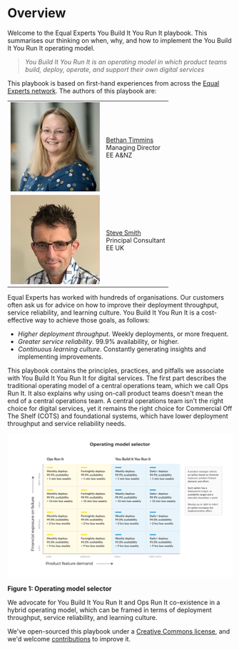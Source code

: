 # Overview

Welcome to the Equal Experts You Build It You Run It playbook. This summarises our thinking on when, why, and how to implement the You Build It You Run It operating model. 

> *You Build It You Run It is an operating model in which product teams build, deploy, operate, and support their own digital services*

This playbook is based on first-hand experiences from across the [Equal Experts network](https://www.equalexperts.com/our-people/our-network/).
The authors of this playbook are:

|  |  |
| --- | --- |
| ![Bethan Timmins](.gitbook/assets/overview/bethan-timmins.jpg)  | [Bethan Timmins](https://www.linkedin.com/in/bethan-timmins-3089369/) <br>Managing Director<br>EE A&NZ |
|![Steve Smith](.gitbook/assets/overview/steve-smith.jpg)|[Steve Smith](https://www.linkedin.com/in/stevesmithtech/)<br>Principal Consultant<br>EE UK|

Equal Experts has worked with hundreds of organisations. Our customers often ask us for advice on how to improve their deployment throughput, service reliability, and learning culture. You Build It You Run It is a cost-effective way to achieve those goals, as follows:

* *Higher deployment throughput*. Weekly deployments, or more frequent.
* *Greater service reliability*. 99.9% availability, or higher.
* *Continuous learning culture*. Constantly generating insights and implementing improvements.

This playbook contains the principles, practices, and pitfalls we associate with You Build It You Run It for digital services. The first part describes the traditional operating model of a central operations team, which we call Ops Run It. It also explains why using on-call product teams doesn't mean the end of a central operations team. A central operations team isn't the right choice for digital services, yet it remains the right choice for Commercial Off The Shelf (COTS) and foundational systems, which have lower deployment throughput and service reliability needs.

![](.gitbook/assets/overview/operating-model-selector.png)

**Figure 1: Operating model selector**

We advocate for You Build It You Run It and Ops Run It co-existence in a hybrid operating model, which can be framed in terms of deployment throughput, service reliability, and learning culture. 

We've open-sourced this playbook under a [Creative Commons license](https://creativecommons.org/licenses/by-nc/4.0/), and we'd welcome [contributions](https://you-build-it-you-run-it.playbook.ee/contribute) to improve it.
